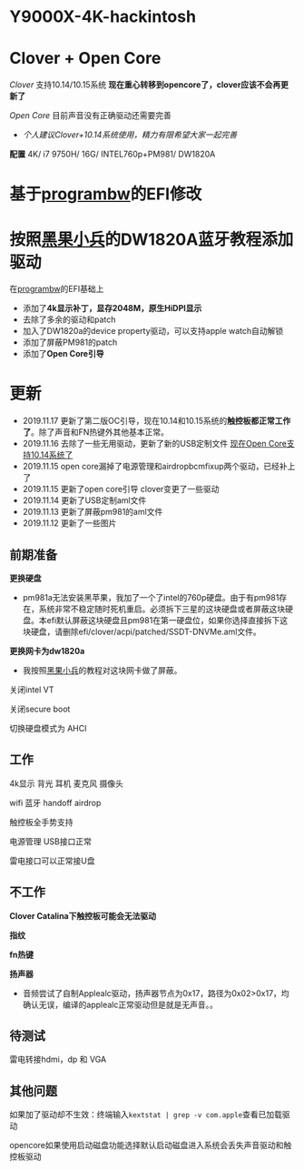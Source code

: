 # Y9000X-4K-hackintosh
# Clover + Open Core

*Clover* 支持10.14/10.15系统 **现在重心转移到opencore了，clover应该不会再更新了**

*Open Core* 目前声音没有正确驱动还需要完善

* *个人建议Clover+10.14系统使用，精力有限希望大家一起完善*

**配置** 4K/ i7 9750H/ 16G/ INTEL760p+PM981/ DW1820A

# 基于[programbw](https://github.com/programbw/y9000x)的EFI修改
# 按照[黑果小兵](https://blog.daliansky.net/DW1820A_BCM94350ZAE-driver-inserts-the-correct-posture.html)的DW1820A蓝牙教程添加驱动

在[programbw](https://github.com/programbw/y9000x)的EFI基础上

* 添加了**4k显示补丁，显存2048M，原生HiDPI显示**
* 去除了多余的驱动和patch
* 加入了DW1820a的device property驱动，可以支持apple watch自动解锁 
* 添加了屏蔽PM981的patch
* 添加了**Open Core引导**

# 更新
* 2019.11.17 更新了第二版OC引导，现在10.14和10.15系统的**触控板都正常工作了**。除了声音和FN热键外其他基本正常。
* 2019.11.16 去除了一些无用驱动，更新了新的USB定制文件 [现在Open Core支持10.14系统了](https://github.com/hsd815/Y9000X-4K-hackintosh/edit/)
* 2019.11.15 open core漏掉了电源管理和airdropbcmfixup两个驱动，已经补上了
* 2019.11.15 更新了open core引导 clover变更了一些驱动
* 2019.11.14 更新了USB定制aml文件
* 2019.11.13 更新了屏蔽pm981的aml文件
* 2019.11.12 更新了一些图片




前期准备
---

**更换硬盘**

* pm981a无法安装黑苹果，我加了一个了intel的760p硬盘。由于有pm981存在，系统非常不稳定随时死机重启。必须拆下三星的这块硬盘或者屏蔽这块硬盘。本efi默认屏蔽这块硬盘且pm981在第一硬盘位，如果你选择直接拆下这块硬盘，请删除efi/clover/acpi/patched/SSDT-DNVMe.aml文件。

**更换网卡为dw1820a**

* 我按照[黑果小兵](https://blog.daliansky.net/DW1820A_BCM94350ZAE-driver-inserts-the-correct-posture.html)的教程对这块网卡做了屏蔽。

关闭intel VT

关闭secure boot

切换硬盘模式为 AHCI


工作
---

4k显示 背光 耳机 麦克风 摄像头

wifi 蓝牙 handoff airdrop

触控板全手势支持

电源管理 USB接口正常

雷电接口可以正常接U盘

不工作
---

**Clover Catalina下触控板可能会无法驱动**

**指纹**

**fn热键**

**扬声器**

* 音频尝试了自制Applealc驱动，扬声器节点为0x17，路径为0x02>0x17，均确认无误，编译的applealc正常驱动但是就是无声音。。

待测试
---

雷电转接hdmi，dp 和 VGA

其他问题
---

如果加了驱动却不生效：终端输入`kextstat | grep -v com.apple`查看已加载驱动

opencore如果使用启动磁盘功能选择默认启动磁盘进入系统会丢失声音驱动和触控板驱动

